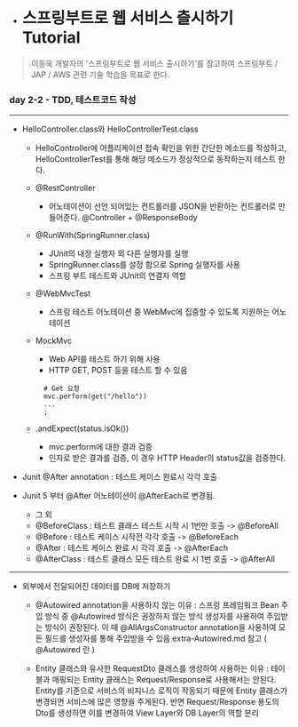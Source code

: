- 스프링부트로 웹 서비스 츨시하기 Tutorial
  ========================================

> 이동욱 개발자의 '스프링부트로 웹 서비스 출시하기'를 참고하여
> 스프링부트 / JAP / AWS 관련 기술 학습을 목표로 한다.

### day 2-2 - TDD, 테스트코드 작성

---

- HelloController.class와 HelloControllerTest.class
  - HelloController에 어플리케이션 접속 확인을 위한 간단한 메소드를 작성하고, HelloControllerTest를 통해 해당 메소드가 정상적으로 동작하는지 테스트 한다.  
  - @RestController
    - 어노테이션이 선언 되어있는 컨트롤러를 JSON을 반환하는 컨트롤러로 만들어준다. @Controller + @ResponseBody  
  - @RunWith(SpringRunner.class)
    - JUnit의 내장 실행자 외 다른 실행자를 실행
    - SpringRunner.class를 설정 함으로 Spring 실행자를 사용
    - 스프링 부트 테스트와 JUnit의 연결자 역할  
  - @WebMvcTest
    - 스프링 테스트 어노테이션 중 WebMvc에 집중할 수 있도록 지원하는 어노테이션  
  - MockMvc
    - Web API를 테스트 하기 위해 사용
    - HTTP GET, POST 등을 테스트 할 수 있음
    ```
      # Get 요청
      mvc.perform(get("/hello"))
      ...
      ;
    ```  
    
  - .andExpect(status.isOk())
    - mvc.perform에 대한 결과 검증
    - 인자로 받은 결과를 검증, 이 경우 HTTP Header의 status값을 검증한다.




- Junit @After annotation : 테스트 케이스 완료시 각각 호출
- Junit 5 부터 @After 어노테이션이 @AfterEach로 변경됨.
  - 그 외
  - @BeforeClass : 테스트 클래스 테스트 시작 시 1번만 호출 -> @BeforeAll
  - @Before : 테스트 케이스 시작전 각각 호출 -> @BeforeEach
  - @After : 테스트 케이스 완료 시 각각 호출 -> @AfterEach
  - @AfterClass : 테스트 클래스 모든 테스트 완료 시 1번 호출 -> @AfterAll
  
---

- 외부에서 전달되어진 데이터를 DB에 저장하기
  - @Autowired annotation을 사용하지 않는 이유 : 스프링 프레임워크 Bean 주입 방식 중 @Autowired 방식은 권장하지 않는 방식
  생성자를 사용하여 주입받는 방식이 권장된다. 이 때 @AllArgsConstructor annotation을 사용하여 모든 필드를 생성자를 통해 주입받을 수 있음
    extra-Autowired.md 참고 ( @Autowired 란 )
    
  - Entity 클래스와 유사한 RequestDto 클래스를 생성하여 사용하는 이유 : 
    테이블과 매핑되는 Entity 클래스는 Request/Response로 사용해서는 안된다.
    Entity를 기준으로 서비스의 비지니스 로직이 작동되기 때문에 Entity 클래스가 변경되면 서비스에 많은 영향을 주게된다.
    반면 Request/Response 용도의 Dto를 생성하면 이를 변경하여 View Layer와 DB Layer의 역할 분리
    